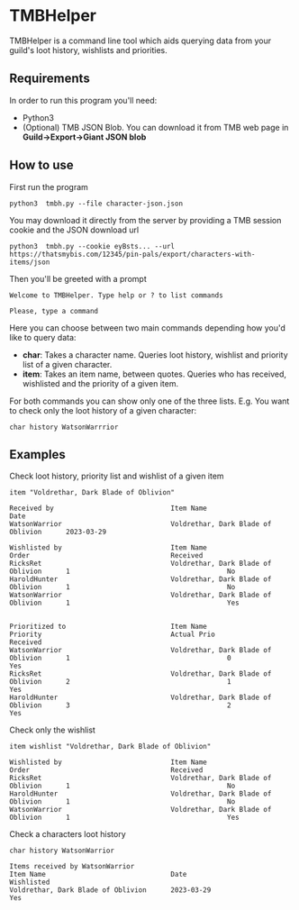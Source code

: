 # TMBHelper

TMBHelper is a command line tool which aids querying data from your guild's loot history, wishlists and priorities.

## Requirements

In order to run this program you'll need:

- Python3
- (Optional) TMB JSON Blob. You can download it from TMB web page in **Guild&rarr;Export&rarr;Giant JSON blob**

## How to use

First run the program

```
python3  tmbh.py --file character-json.json
```

You may download it directly from the server by providing a TMB session cookie and the JSON download url

```
python3  tmbh.py --cookie eyBsts... --url https://thatsmybis.com/12345/pin-pals/export/characters-with-items/json
```

Then you'll be greeted with a prompt

```
Welcome to TMBHelper. Type help or ? to list commands

Please, type a command
```

Here you can choose between two main commands depending how you'd like to query data:
- **char**: Takes a character name. Queries loot history, wishlist and priority list of a given character.
- **item**: Takes an item name, between quotes. Queries who has received, wishlisted and the priority of a given item.

For both commands you can show only one of the three lists. E.g. You want to check only the loot history of a given character:

```
char history WatsonWarrrior
```

## Examples

Check loot history, priority list and wishlist of a given item
```
item "Voldrethar, Dark Blade of Oblivion"

Received by                             Item Name                               Date                            
WatsonWarrior                           Voldrethar, Dark Blade of Oblivion      2023-03-29                      

Wishlisted by                           Item Name                               Order                                   Received                        
RicksRet                                Voldrethar, Dark Blade of Oblivion      1                                       No                              
HaroldHunter                            Voldrethar, Dark Blade of Oblivion      1                                       No                              
WatsonWarrior                           Voldrethar, Dark Blade of Oblivion      1                                       Yes                             
                           

Prioritized to                          Item Name                               Priority                                Actual Prio                             Received                        
WatsonWarrior                           Voldrethar, Dark Blade of Oblivion      1                                       0                                       Yes
RicksRet                                Voldrethar, Dark Blade of Oblivion      2                                       1                                       Yes
HaroldHunter                            Voldrethar, Dark Blade of Oblivion      3                                       2                                       Yes
```

Check only the wishlist

```
item wishlist "Voldrethar, Dark Blade of Oblivion"
            
Wishlisted by                           Item Name                               Order                                   Received                        
RicksRet                                Voldrethar, Dark Blade of Oblivion      1                                       No                              
HaroldHunter                            Voldrethar, Dark Blade of Oblivion      1                                       No                              
WatsonWarrior                           Voldrethar, Dark Blade of Oblivion      1                                       Yes                             
```

Check a characters loot history

```
char history WatsonWarrior

Items received by WatsonWarrior
Item Name                               Date                                    Wishlisted                      
Voldrethar, Dark Blade of Oblivion      2023-03-29                              Yes     
```